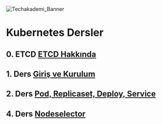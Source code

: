 ![Techakademi_Banner](https://user-images.githubusercontent.com/66215655/143013759-914be3d5-a157-45cb-af62-3f8371cb8ca9.png)

# Kubernetes Dersler

## 0. ETCD [ETCD Hakkında](https://github.com/techakademi/KubernetesDersNotlar/blob/main/00-Etcd/Etcd_Bolumu.md)

## 1. Ders [Giriş ve Kurulum](https://github.com/techakademi/KubernetesDersNotlar/tree/master/01-Kurulum)

## 2. Ders [Pod, Replicaset, Deploy, Service](https://github.com/techakademi/KubernetesDersNotlar/tree/master/02-Pod-Replicaset-Deploy-Service)

## 4. Ders [Nodeselector](https://github.com/techakademi/KubernetesDersNotlar/tree/main/04-Nodeselector)
